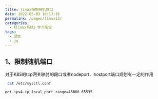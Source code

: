 ```yaml
---
title: linux限制随机端口
date: 2022-06-03 10:13:16
permalink: /pages/linux13/
categories:
  - 《linux系统》学习笔记
tags:
  - 调优
  - jq
---
```



## 1、限制随机端口

对于K8S的tcp网关映射的段口或者nodeport、hostport端口规划有一定的作用

```sh
 cat /etc/sysctl.conf
```

```sh
net.ipv4.ip_local_port_range=45000 65535
```

